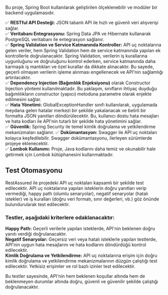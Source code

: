 Bu proje, Spring Boot kullanılarak geliştirilen ölçeklenebilir ve modüler bir backend uygulamasıdır.

✅ **RESTful API Desteği:** JSON tabanlı API ile hızlı ve güvenli veri alışverişi sağlar.  
✅ **Veritabanı Entegrasyonu:** Spring Data JPA ve Hibernate kullanarak PostgreSQL veritabanı ile entegrasyon sağlanır.  
✅ **Spring Validation ve Service Katmanında Kontroller:** API uç noktalarına gelen veriler, hem Spring Validation hem de service katmanında yapılan ek kontrollerle doğrulanacaktır. Spring Validation, verilerin iş kurallarına uygunluğunu ve doğruluğunu kontrol ederken, service katmanında daha karmaşık iş mantıkları ve özel kurallar da dikkate alınacaktır. Bu sayede, geçerli olmayan verilerin işleme alınması engellenecek ve API'nin sağlamlığı artırılacaktır.  
✅ **Dependency Injection (Bağımlılık Enjeksiyonu)** olarak Constructor Injection yöntemi kullanılmaktadır. Bu yaklaşım, sınıfların ihtiyaç duyduğu bağımlılıkların constructor (yapıcı) metoduna parametre olarak enjekte edilmesini sağlar.  
✅ **Hata Yönetimi:** GlobalExceptionHandler sınıfı kullanılarak, uygulamada meydana gelen hatalar merkezi bir şekilde yakalanacak ve belirli bir formatta JSON yanıtları döndürülecektir. Bu, kullanıcı dostu hata mesajları ve hata kodları ile API'nin tutarlı bir şekilde hata yönetimini sağlar.  
✅ **Güvenlik:** Spring Security ile temel kimlik doğrulama ve yetkilendirme mekanizmaları sağlanır.
✅ **Dokümantasyon:** Swagger ile API uç noktaları kolayca keşfedilebilir. Swagger dokümantasyonu, ilerleyen sürümlerde projeye eklenecektir.  
✅ **Lombok Kullanımı:** Proje, Java kodlarını daha temiz ve okunabilir hale getirmek için Lombok kütüphanesini kullanmaktadır.

## Test Otomasyonu
RestAssured ile projedeki API uç noktaları kapsamlı bir şekilde test edilecektir. API uç noktalarına yapılan isteklerin doğru yanıtları verip vermediği, happy path (olumlu senaryolar), negatif senaryolar (hatalı istekler) ve iş kuralları (doğru veri formatı, sınır değerleri, vb.) göz önünde bulundurularak test edilecektir.

### Testler, aşağıdaki kriterlere odaklanacaktır:

**Happy Path:** Geçerli verilerle yapılan isteklerde, API'nin beklenen doğru yanıtı verdiği doğrulanacaktır.  
**Negatif Senaryolar:** Geçersiz veri veya hatalı isteklerle yapılan testlerde, API'nin uygun hata mesajlarını ve hata kodlarını döndürdüğü kontrol edilecektir.  
**Kimlik Doğrulama ve Yetkilendirme:** API uç noktalarına erişim için doğru kimlik doğrulama ve yetkilendirme mekanizmalarının düzgün çalıştığı test edilecektir. Yetkisiz erişimler ve rol bazlı izinler test edilecektir.

Bu testler sayesinde, API'nin hem beklenen koşullar altında hem de beklenmeyen durumlar altında doğru, güvenli ve güvenilir şekilde çalıştığı doğrulanacaktır.
